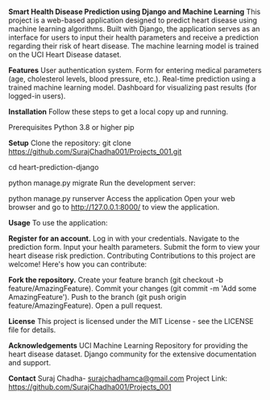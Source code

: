 **Smart Health Disease  Prediction using Django and Machine Learning**
This project is a web-based application designed to predict heart disease using machine learning algorithms. Built with Django, the application serves as an interface for users to input their health parameters and receive a prediction regarding their risk of heart disease. The machine learning model is trained on the UCI Heart Disease dataset.

**Features**
User authentication system.
Form for entering medical parameters (age, cholesterol levels, blood pressure, etc.).
Real-time prediction using a trained machine learning model.
Dashboard for visualizing past results (for logged-in users).

**Installation**
Follow these steps to get a local copy up and running.

Prerequisites
Python 3.8 or higher
pip

**Setup**
Clone the repository:
git clone https://github.com/SurajChadha001/Projects_001.git

cd heart-prediction-django

python manage.py migrate
Run the development server:

python manage.py runserver
Access the application
Open your web browser and go to http://127.0.0.1:8000/ to view the application.

**Usage**
To use the application:

**Register for an account.**
Log in with your credentials.
Navigate to the prediction form.
Input your health parameters.
Submit the form to view your heart disease risk prediction.
Contributing
Contributions to this project are welcome! Here's how you can contribute:

**Fork the repository.**
Create your feature branch (git checkout -b feature/AmazingFeature).
Commit your changes (git commit -m 'Add some AmazingFeature').
Push to the branch (git push origin feature/AmazingFeature).
Open a pull request.

**License**
This project is licensed under the MIT License - see the LICENSE file for details.

**Acknowledgements**
UCI Machine Learning Repository for providing the heart disease dataset.
Django community for the extensive documentation and support.

**Contact**
Suraj Chadha- surajchadhamca@gmail.com
Project Link: https://github.com/SurajChadha001/Projects_001



